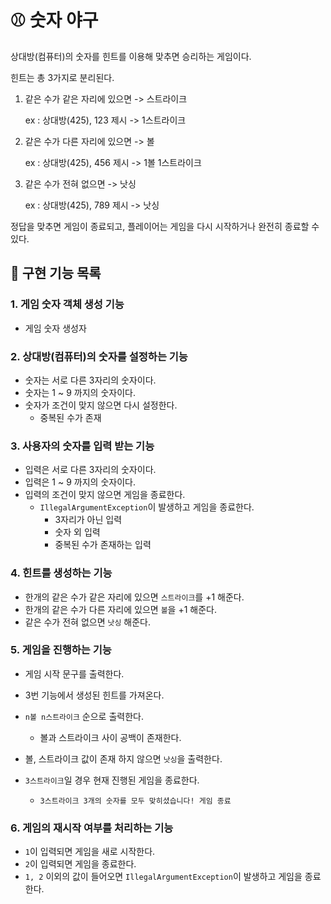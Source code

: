 # :baseball: 숫자 야구

상대방(컴퓨터)의 숫자를 힌트를 이용해 맞추면 승리하는 게임이다.

힌트는 총 3가지로 분리된다.

 1. 같은 수가 같은 자리에 있으면 -> 스트라이크

    ex : 상대방(425), 123 제시 -> 1스트라이크

 2. 같은 수가 다른 자리에 있으면 -> 볼

    ex : 상대방(425), 456 제시 -> 1볼 1스트라이크

 3. 같은 수가 전혀 없으면 -> 낫싱

    ex : 상대방(425), 789 제시 -> 낫싱

정답을 맞추면 게임이 종료되고, 플레이어는 게임을 다시 시작하거나 완전히 종료할 수 있다.

## :hammer: 구현 기능 목록

### 1. 게임 숫자 객체 생성 기능

- 게임 숫자 생성자

### 2. 상대방(컴퓨터)의 숫자를 설정하는 기능

- 숫자는 서로 다른 3자리의 숫자이다.
- 숫자는 1 ~ 9 까지의 숫자이다.
- 숫자가 조건이 맞지 않으면 다시 설정한다.
  - 중복된 수가 존재

### 3. 사용자의 숫자를 입력 받는 기능

- 입력은 서로 다른 3자리의 숫자이다.
- 입력은 1 ~ 9 까지의 숫자이다.
- 입력의 조건이 맞지 않으면 게임을 종료한다.
  - `IllegalArgumentException`이 발생하고 게임을 종료한다.
    - 3자리가 아닌 입력
    - 숫자 외 입력
    - 중복된 수가 존재하는 입력

### 4. 힌트를 생성하는 기능

- 한개의 같은 수가 같은 자리에 있으면 `스트라이크`를 +1 해준다.
- 한개의 같은 수가 다른 자리에 있으면 `볼`을 +1 해준다.
- 같은 수가 전혀 없으면 `낫싱` 해준다.

### 5. 게임을 진행하는 기능

- 게임 시작 문구를 출력한다.

- 3번 기능에서 생성된 힌트를 가져온다.
- `n볼 n스트라이크` 순으로 출력한다.
  - 볼과 스트라이크 사이 공백이 존재한다.
- 볼, 스트라이크 값이 존재 하지 않으면 `낫싱`을 출력한다.
- `3스트라이크`일 경우 현재 진행된 게임을 종료한다.
  - `3스트라이크
    3개의 숫자를 모두 맞히셨습니다! 게임 종료`

### 6. 게임의 재시작 여부를 처리하는 기능

- `1`이 입력되면 게임을 새로 시작한다.
- `2`이 입력되면 게임을 종료한다.
- `1, 2` 이외의 값이 들어오면 `IllegalArgumentException`이 발생하고 게임을 종료한다.

